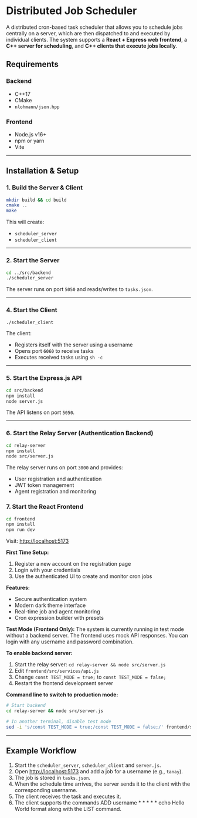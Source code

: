 # Distributed Job Scheduler

A distributed cron-based task scheduler that allows you to schedule jobs centrally on a server, which are then dispatched to and executed by individual clients. The system supports a **React + Express web frontend**, a **C++ server for scheduling**, and **C++ clients that execute jobs locally**.

##  Requirements

###  Backend

- C++17
- CMake
- `nlohmann/json.hpp` 

###  Frontend

- Node.js v16+
- npm or yarn
- Vite

---

##  Installation & Setup

### 1. Build the Server & Client

```bash
mkdir build && cd build
cmake ..
make
```

This will create:

- `scheduler_server`
- `scheduler_client`

---

### 2. Start the Server

```bash
cd ../src/backend
./scheduler_server
```

The server runs on port `5050` and reads/writes to `tasks.json`.

---

### 4. Start the Client

```bash
./scheduler_client
```

The client:
- Registers itself with the server using a username
- Opens port `6060` to receive tasks
- Executes received tasks using `sh -c`

---

### 5. Start the Express.js API

```bash
cd src/backend
npm install
node server.js
```

 The API listens on port `5050`.

---

### 6. Start the Relay Server (Authentication Backend)

```bash
cd relay-server
npm install
node src/server.js
```

The relay server runs on port `3000` and provides:
- User registration and authentication
- JWT token management
- Agent registration and monitoring

### 7. Start the React Frontend

```bash
cd frontend
npm install
npm run dev
```

Visit: [http://localhost:5173](http://localhost:5173)

**First Time Setup:**
1. Register a new account on the registration page
2. Login with your credentials
3. Use the authenticated UI to create and monitor cron jobs

**Features:**
- Secure authentication system
- Modern dark theme interface
- Real-time job and agent monitoring
- Cron expression builder with presets

**Test Mode (Frontend Only):**
The system is currently running in test mode without a backend server. The frontend uses mock API responses.
You can login with any username and password combination.

**To enable backend server:**
1. Start the relay server: `cd relay-server && node src/server.js`
2. Edit `frontend/src/services/api.js`
3. Change `const TEST_MODE = true;` to `const TEST_MODE = false;`
4. Restart the frontend development server

**Command line to switch to production mode:**
```bash
# Start backend
cd relay-server && node src/server.js

# In another terminal, disable test mode
sed -i 's/const TEST_MODE = true;/const TEST_MODE = false;/' frontend/src/services/api.js
```

---

## Example Workflow

1. Start the `scheduler_server`, `scheduler_client` and `server.js`.
2. Open [http://localhost:5173](http://localhost:5173) and add a job for a username (e.g., `tanay`).
3. The job is stored in `tasks.json`.
4. When the schedule time arrives, the server sends it to the client with the corresponding username.
5. The client receives the task and executes it.
6. The client supports the commands ADD username * * * * * echo Hello World format along with the LIST command.
